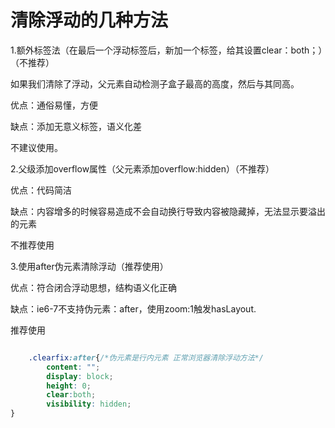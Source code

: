 # 清除浮动的几种方法

1.额外标签法（在最后一个浮动标签后，新加一个标签，给其设置clear：both；）（不推荐）

 如果我们清除了浮动，父元素自动检测子盒子最高的高度，然后与其同高。

优点：通俗易懂，方便

缺点：添加无意义标签，语义化差

不建议使用。

2.父级添加overflow属性（父元素添加overflow:hidden）（不推荐）

优点：代码简洁

缺点：内容增多的时候容易造成不会自动换行导致内容被隐藏掉，无法显示要溢出的元素

不推荐使用



3.使用after伪元素清除浮动（推荐使用）



优点：符合闭合浮动思想，结构语义化正确

缺点：ie6-7不支持伪元素：after，使用zoom:1触发hasLayout.

推荐使用

```css

    .clearfix:after{/*伪元素是行内元素 正常浏览器清除浮动方法*/
        content: "";
        display: block;
        height: 0;
        clear:both;
        visibility: hidden;
}
```

